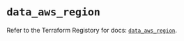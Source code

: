 # `data_aws_region`

Refer to the Terraform Registory for docs: [`data_aws_region`](https://registry.terraform.io/providers/hashicorp/aws/5.7.0/docs/data-sources/region).
